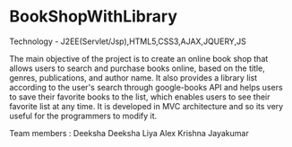 # BookShopWithLibrary



Technology - J2EE(Servlet/Jsp),HTML5,CSS3,AJAX,JQUERY,JS


The main objective of the project is to create an online book shop that allows users to search and purchase books
online, based on the title, genres, publications, and author name. It also provides a library list according to the
user's search through google-books API and helps users to save their favorite books to the list, which enables users
to see their favorite list at any time. It is developed in MVC architecture and so its very useful for the programmers 
to modify it.

Team members : Deeksha  Deeksha
               Liya Alex
               Krishna Jayakumar
               
